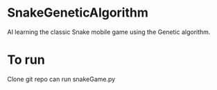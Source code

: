 # SnakeGeneticAlgorithm

AI learning the classic Snake mobile game using the Genetic algorithm.

# To run

Clone git repo can run snakeGame.py
